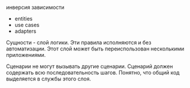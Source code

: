 инверсия зависимости

+ entities
+ use cases
+ adapters


Сущности - слой логики. Эти правила исполняются и без автоматизации.
Этот слой может быть переиспользован несколькими приложениями.


Сценарии не могут вызывать другие сценарии. Сценарий должен содержать всю последовательность шагов.
Понятно, что общий код выделяется в службы этого слоя.
